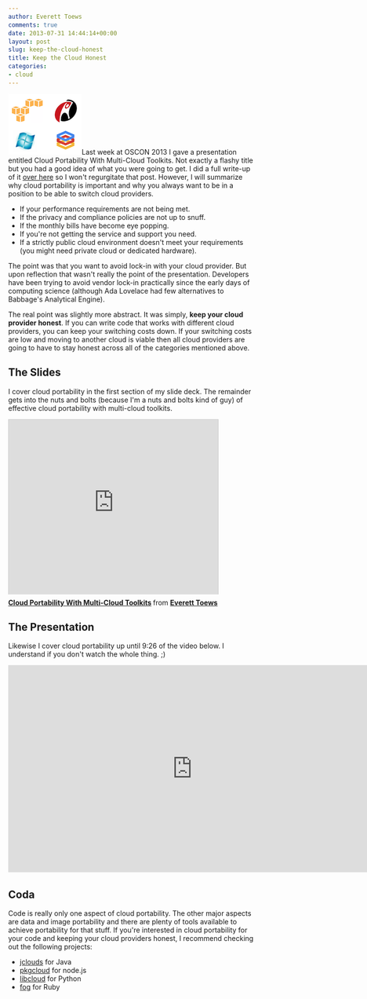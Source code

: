 ```yaml
---
author: Everett Toews
comments: true
date: 2013-07-31 14:44:14+00:00
layout: post
slug: keep-the-cloud-honest
title: Keep the Cloud Honest
categories:
- cloud
---
```


<img class="img-right" src="/img/posts/cloud-providers1.png"/>Last week at OSCON 2013 I gave a presentation entitled Cloud Portability With Multi-Cloud Toolkits. Not exactly a flashy title but you had a good idea of what you were going to get. I did a full write-up of it [over here](http://www.rackspace.com/blog/cloud-portability-value-of-the-multi-cloud-toolkit/) so I won't regurgitate that post. However, I will summarize why cloud portability is important and why you always want to be in a position to be able to switch cloud providers.

  * If your performance requirements are not being met.
  * If the privacy and compliance policies are not up to snuff.
  * If the monthly bills have become eye popping.
  * If you're not getting the service and support you need.
  * If a strictly public cloud environment doesn't meet your requirements (you might need private cloud or dedicated hardware).

The point was that you want to avoid lock-in with your cloud provider. But upon reflection that wasn't really the point of the presentation. Developers have been trying to avoid vendor lock-in practically since the early days of computing science (although Ada Lovelace had few alternatives to Babbage's Analytical Engine).

The real point was slightly more abstract. It was simply, **keep your cloud provider honest**. If you can write code that works with different cloud providers, you can keep your switching costs down. If your switching costs are low and moving to another cloud is viable then all cloud providers are going to have to stay honest across all of the categories mentioned above.

## The Slides

I cover cloud portability in the first section of my slide deck. The remainder gets into the nuts and bolts (because I'm a nuts and bolts kind of guy) of effective cloud portability with multi-cloud toolkits.

<div class="img-center"><iframe src="http://www.slideshare.net/slideshow/embed_code/24524720?rel=0" width="427" height="356" frameborder="0" marginwidth="0" marginheight="0" scrolling="no" style="border:1px solid #CCC; border-width:1px 1px 0; margin-bottom:5px; max-width: 100%;" allowfullscreen> </iframe> <div style="margin-bottom:5px"> <strong> <a href="https://www.slideshare.net/phymata/cloud-portability-with-multicloud-toolkits" title="Cloud Portability With Multi-Cloud Toolkits" target="_blank">Cloud Portability With Multi-Cloud Toolkits</a> </strong> from <strong><a href="http://www.slideshare.net/phymata" target="_blank">Everett Toews</a></strong> </div></div>

## The Presentation

Likewise I cover cloud portability up until 9:26 of the video below. I understand if you don't watch the whole thing. ;)

<iframe width="750" height="422" src="http://www.youtube.com/embed/x9ONOwXGqRU?rel=0" frameborder="0" allowfullscreen></iframe>

## Coda

Code is really only one aspect of cloud portability. The other major aspects are data and image portability and there are plenty of tools available to achieve portability for that stuff. If you're interested in cloud portability for your code and keeping your cloud providers honest, I recommend checking out the following projects:

  * [jclouds](http://jclouds.incubator.apache.org/) for Java
  * [pkgcloud](https://github.com/nodejitsu/pkgcloud) for node.js
  * [libcloud](http://libcloud.apache.org/) for Python
  * [fog](http://fog.io/) for Ruby
